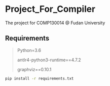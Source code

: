 # Project_For_Compiler
The project for COMP130014 @ Fudan University

## Requirements

> Python=3.6
>
> antlr4-python3-runtime==4.7.2
> 
> graphviz==0.10.1

```bash
pip install -r requirements.txt
```